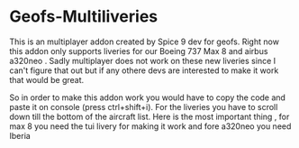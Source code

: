 # Geofs-Multiliveries
 This is an multiplayer addon created by Spice 9 dev for geofs. Right now this addon only supports liveries for our Boeing 737 Max 8 and airbus a320neo . Sadly multiplayer does not work on these new liveries since I can't figure that out but if any othere devs are interested to make it work that would be great. 

So in order to make this addon work you would have to copy the code and paste it on console (press ctrl+shift+i). For the liveries you have to scroll down till the bottom of the aircraft list. Here is the most important thing , for max 8 you need the tui livery for making it work and fore a320neo you need Iberia

